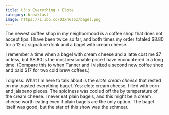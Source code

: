 ```yaml
---
title: U3's Everything + Elote
category: breakfast
image: https://i.ibb.co/Q3xn6s5z/bagel.png
---
```

The newest coffee shop in my neighborhood is a coffee shop that does not accept tips. I have been twice so far, and both times my order totaled $8.80 for a 12 oz signature drink and a bagel with cream cheese. 

I remember a time when a bagel with cream cheese and a latte cost me $7 or less, but $8.80 is the most reasonable price I have encountered in a long time. \(Compare this to when Tanner and I visited a second new coffee shop and paid $17 for two cold brew coffees.\)

I digress. What I'm here to talk about is the *elote cream cheese* that rested on my toasted everything bagel. Yes: elote cream cheese, filled with corn and jalapeno pieces. The spiciness was cooled off the by temperature of the cream cheese. I never eat plain bagels, and this might be a cream cheese worth eating even if plain bagels are the only option. The bagel itself was good, but the star of this show was the schmear. 